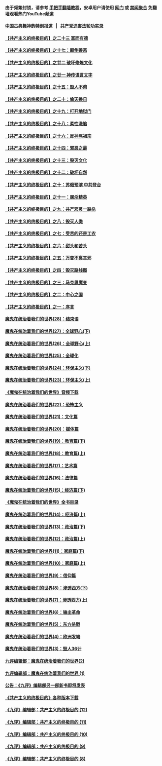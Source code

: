 #### 由于频繁封锁，请参考 [手把手翻墙教程](https://github.com/gfw-breaker/guides/wiki/)，安卓用户请使用 [网门](https://github.com/gfw-breaker/bn-android/blob/master/ogate.md?t=05280801) 或 [禁闻聚合](https://github.com/gfw-breaker/bn-android) 免翻墙观看热门YouTube频道 

#### [中国古典舞神韵特别报道](shenyun.md?t=05280801) &nbsp;&nbsp;|&nbsp;&nbsp; [共产党迫害法轮功实录](https://github.com/gfw-breaker/mh-news/)  

#### [【共产主义的终极目的】之二十三 富而有德](../pages/nsc422/n11283598.md?t=05280801) 

#### [【共产主义的终极目的】之十七：颠倒善恶](../pages/nsc422/n11179782.md?t=05280801) 

#### [【共产主义的终极目的】之廿二 破坏修炼文化](../pages/nsc422/n11245728.md?t=05280801) 

#### [【共产主义的终极目的】之廿一 神传语言文字](../pages/nsc422/n11263265.md?t=05280801) 

#### [【共产主义的终极目的】之十五：毁人不倦](../pages/nsc422/n11166792.md?t=05280801) 

#### [【共产主义的终极目的】之二十：偷天换日](../pages/nsc422/n11238846.md?t=05280801) 

#### [【共产主义的终极目的】之十九：打开地狱门](../pages/nsc422/n11206376.md?t=05280801) 

#### [【共产主义的终极目的】之十八：柔性洗脑](../pages/nsc422/n11199994.md?t=05280801) 

#### [【共产主义的终极目的】之十六：反神骂祖宗](../pages/nsc422/n11166798.md?t=05280801) 

#### [【共产主义的终极目的】之十四：邪恶之最](../pages/nsc422/n11150249.md?t=05280801) 

#### [【共产主义的终极目的】之十三：毁灭文化](../pages/nsc422/n11135227.md?t=05280801) 

#### [【共产主义的终极目的】之十二：破坏自然](../pages/nsc422/n11135214.md?t=05280801) 

#### [【共产主义的终极目的】之十：苏俄预演 中共登台](../pages/nsc422/n11118424.md?t=05280801) 

#### [【共产主义的终极目的】之十一：屠杀精英](../pages/nsc422/n11118442.md?t=05280801) 

#### [【共产主义的终极目的】之九：共产邪灵一路杀](../pages/nsc422/n11114139.md?t=05280801) 

#### [【共产主义的终极目的】之八：毁灭人类](../pages/nsc422/n11108503.md?t=05280801) 

#### [【共产主义的终极目的】之七：受苦的还是工农](../pages/nsc422/n11101809.md?t=05280801) 

#### [【共产主义的终极目的】之六：甜头和苦头](../pages/nsc422/n11096971.md?t=05280801) 

#### [【共产主义的终极目的】之五：万变不离其邪](../pages/nsc422/n11091285.md?t=05280801) 

#### [【共产主义的终极目的】之四：毁灭路线图](../pages/nsc422/n11086284.md?t=05280801) 

#### [【共产主义的终极目的】之三：马克思魔变](../pages/nsc422/n11061941.md?t=05280801) 

#### [【共产主义的终极目的】之二：中心之国](../pages/nsc422/n11047728.md?t=05280801) 

#### [【共产主义的终极目的】之一：序言](../pages/nsc422/n11086077.md?t=05280801) 

#### [魔鬼在统治着我们的世界(28)：结束语](../pages/nsc422/n10936246.md?t=05280801) 

#### [魔鬼在统治着我们的世界(27)：全球野心(下)](../pages/nsc422/n10928319.md?t=05280801) 

#### [魔鬼在统治着我们的世界(26)：全球野心(上)](../pages/nsc422/n10900318.md?t=05280801) 

#### [魔鬼在统治着我们的世界(25)：全球化](../pages/nsc422/n10788205.md?t=05280801) 

#### [魔鬼在统治着我们的世界(24)：环保主义(下)](../pages/nsc422/n10695307.md?t=05280801) 

#### [魔鬼在统治着我们的世界(23)：环保主义(上)](../pages/nsc422/n10688613.md?t=05280801) 

#### [《魔鬼在统治着我们的世界》音频下载](../pages/nsc422/n10635553.md?t=05280801) 

#### [魔鬼在统治着我们的世界(22)：恐怖主义](../pages/nsc422/n10614727.md?t=05280801) 

#### [魔鬼在统治着我们的世界(21)：文化篇](../pages/nsc422/n10597706.md?t=05280801) 

#### [魔鬼在统治着我们的世界(20)：媒体篇](../pages/nsc422/n10586579.md?t=05280801) 

#### [魔鬼在统治着我们的世界(19)：教育篇(下)](../pages/nsc422/n10564808.md?t=05280801) 

#### [魔鬼在统治着我们的世界(18)：教育篇(上)](../pages/nsc422/n10526970.md?t=05280801) 

#### [魔鬼在统治着我们的世界(17)：艺术篇](../pages/nsc422/n10499093.md?t=05280801) 

#### [魔鬼在统治着我们的世界(16)：法律篇](../pages/nsc422/n10485969.md?t=05280801) 

#### [魔鬼在统治着我们的世界(15)：经济篇(下)](../pages/nsc422/n10469975.md?t=05280801) 

#### [《魔鬼在统治着我们的世界》全书目录](../pages/nsc422/n10464261.md?t=05280801) 

#### [魔鬼在统治着我们的世界(14)：经济篇(上)](../pages/nsc422/n10457370.md?t=05280801) 

#### [魔鬼在统治着我们的世界(13)：政治篇(下)](../pages/nsc422/n10448270.md?t=05280801) 

#### [魔鬼在统治着我们的世界(12)：政治篇(上)](../pages/nsc422/n10444576.md?t=05280801) 

#### [魔鬼在统治着我们的世界(11)：家庭篇(下)](../pages/nsc422/n10440961.md?t=05280801) 

#### [魔鬼在统治着我们的世界(10)：家庭篇(上)](../pages/nsc422/n10435448.md?t=05280801) 

#### [魔鬼在统治着我们的世界(9)：信仰篇](../pages/nsc422/n10432159.md?t=05280801) 

#### [魔鬼在统治着我们的世界(8)：渗透西方(下)](../pages/nsc422/n10429603.md?t=05280801) 

#### [魔鬼在统治着我们的世界(7)：渗透西方(上)](../pages/nsc422/n10426013.md?t=05280801) 

#### [魔鬼在统治着我们的世界(6)：输出革命](../pages/nsc422/n10421536.md?t=05280801) 

#### [魔鬼在统治着我们的世界(5)：东方杀戮](../pages/nsc422/n10417707.md?t=05280801) 

#### [魔鬼在统治着我们的世界(4)：欧洲发端](../pages/nsc422/n10414890.md?t=05280801) 

#### [魔鬼在统治着我们的世界(3)：毁人36计](../pages/nsc422/n10411583.md?t=05280801) 

#### [九评编辑部：魔鬼在统治着我们的世界(2)](../pages/nsc422/n10410036.md?t=05280801) 

#### [九评编辑部：魔鬼在统治着我们的世界 (1)](../pages/nsc422/n10406825.md?t=05280801) 

#### [公告：《九评》编辑部另一部新书即将发表](../pages/nsc422/n10405104.md?t=05280801) 

#### [《共产主义的终极目的》各种版本下载](../pages/nsc422/n10022138.md?t=05280801) 

#### [《九评》编辑部：共产主义的终极目的 (12)](../pages/nsc422/n9933272.md?t=05280801) 

#### [《九评》编辑部：共产主义的终极目的 (11)](../pages/nsc422/n9924973.md?t=05280801) 

#### [《九评》编辑部：共产主义的终极目的 (10)](../pages/nsc422/n9920883.md?t=05280801) 

#### [《九评》编辑部：共产主义的终极目的 (9)](../pages/nsc422/n9916363.md?t=05280801) 

#### [《九评》编辑部：共产主义的终极目的 (8)](../pages/nsc422/n9912488.md?t=05280801) 

